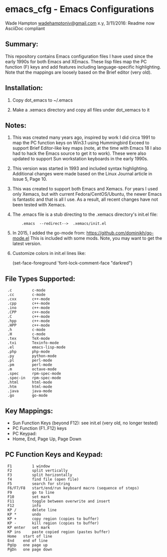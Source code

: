 emacs_cfg - Emacs Configurations
================================
Wade Hampton <wadehamptoniv@gmail.com>
x.y, 3/11/2016: Readme now AsciiDoc compliant

Summary:
--------

This repository contains Emacs configuration files I have used since 
the early 1990s for both Emacs and XEmacs.  These lisp files map the 
PC function (F) keys and add features including language-specific 
highlighting.  Note that the mappings are loosely based on the 
Brief editor (very old).


Installation:
-------------

1.  Copy dot_emacs to ~/.emacs

2.  Make a .xemacs directory and copy all files under dot_xemacs to it

Notes:
------

1.  This was created many years ago, inspired by work I did circa 1991 
    to map the PC function keys on Win3.1 using Hummingbird Exceed to 
    support Brief Editor-like key maps (note, at the time with Emacs 18 
    I also had to hack the Emacs source to get it to work).  These were
    also updated to support Sun workstation keyboards in the early 1990s.

2.  This version was started in 1993 and included syntax highlighting.
    Additional changes were made based on the Linux Journal article 
    in Issue 5, Page 10.

3.  This was created to support both Emacs and Xemacs.  For years I 
    used only Xemacs, but with current Fedora/CentOS/Ubuntu, the newer 
    Emacs is fantastic and that is all I use.  As a result, all recent 
    changes have not been tested with Xemacs.

4.  The .emacs file is a stub directing to the .xemacs directory's
    init.el file:

    	    .emacs  --redirect-->  .xemacs/init.el

5.  In 2015, I added the go-mode from: https://github.com/dominikh/go-mode.el
    This is included with some mods.  Note, you may want to get the
    latest version.

6.  Customize colors in init.el lines like:

      (set-face-foreground 'font-lock-comment-face "darkred")


File Types Supported:
---------------------

     .c         c-mode
     .cc        c-mode
     .cxx       c++-mode
     .cpp       c++-mode
     .ino       c++-mode
     .CPP       c++-mode
     .C         c++-mode
     .hpp       c++-mode
     .HPP       c++-mode
     .h         c-mode
     .H         c-mode
     .tex       TeX-mode
     .txi       Texinfo-mode
     .el        emacs-lisp-mode
     .php       php-mode
     .py        python-mode
     .pl        perl-mode
     .pm        perl-mode
     .m         octave-mode
     .spec      rpm-spec-mode
     .spec-in   rpm-spec-mode
     .html      html-mode
     .htm       html-mode
     .java      java-mode
     .go        go-mode

Key Mappings:
-------------
  
* Sun Function Keys (beyond F12):  see init.el (very old, no longer tested)
* PC Function (F1..F12) keys
* PC Keypad:
* Home, End, Page Up, Page Down

PC Function Keys and Keypad:
----------------------------

     F1	        1 window
     F2         split vertically
     F3         split horizontally
     f4         find file (open file)
     F5         search for string
     F6/F7/F8   start/end/run keyboard macro (sequence of steps)
     F9         go to line
     F10        set mark
     F11        toggle between overwrite and insert
     F12        info
     KP /       delete line 
     KP *       undo
     KP +       copy region (copies to buffer)
     KP -       kill region (copies to buffer)
     KP enter   set mark
     KP ins     paste copied region (pastes buffer)
     Home	start of line
     End	end of line
     PgUp	one page up
     PgDn	one page down

